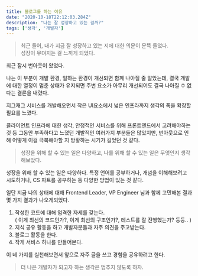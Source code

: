 ```yaml
---
title: 블로그를 하는 이유
date: "2020-10-18T22:12:03.284Z"
description: "나는 잘 성장하고 있는 걸까?"
tags: ['생각', '개발자']
---
```


> 최근 들어, 내가 지금 잘 성장하고 있는 지에 대한 의문이 문뜩 들었다.  
> 성장이 무뎌지는 걸 느끼게 되었다.

최근 잠시 번아웃이 왔었다.

나는 이 부분이 개발 환경, 일하는 환경이 개선되면 함께 나아질 줄 알았는데, 
결국 개발에 대한 열정이 멈춘 상태가 유지되면 주변 요소가 아무리 개선되어도 결국 나아질 수 없다는 결론을 내렸다.

지그재그 서비스를 개발해오면서 작은 UI요소에서 넓은 인프라까지 생각의 폭을 확장할 필요를 느꼈다.

클라이언트 인프라에 대한 생각, 안정적인 서비스를 위해 프론트엔드에서 고려해야하는 것 등
그동안 부족하다고 느꼈던 개발적인 여러가지 부분들은 많았지만, 번아웃으로 인해 어떻게 이걸 극복해야할 지 방황하는 시기가 길었던 것 같다.

> 성장을 위해 할 수 있는 일은 다양하고, 나를 위해 할 수 있는 일은 무엇인지 생각해보았다.

성장을 위해 할 수 있는 일은 다양하다.
특정 언어를 공부하거나, 개념을 이해해보려고 시도하거나, CS 파트를 공부하는 등 다양한 방법이 있는 것 같다.

일단 지금 나의 상태에 대해 Frontend Leader, VP Engineer 님과 함께 고민해본 결과 몇 가지 결과가 나오게되었다.

1. 작성한 코드에 대해 엄격한 자세를 갖는다.<br/>( 이게 최선의 코드인가?, 이게 최선의 구조인가?, 테스트를 잘 진행했는가? 등등.. )
2. 지식 공유 활동을 하고 개발자분들과 자주 의견을 주고받는다.
3. 블로그 활동을 한다.
4. 작게 서비스 하나를 만들어본다.

이 네 가지를 실천해보면서 앞으로 자주 글을 쓰고 경험을 공유하려고 한다.

> 더 나은 개발자가 되고자 하는 생각은 멈추지 않도록 하자.